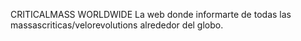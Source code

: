 CRITICALMASS WORLDWIDE
La web donde informarte de todas las massascriticas/velorevolutions alrededor del globo.
